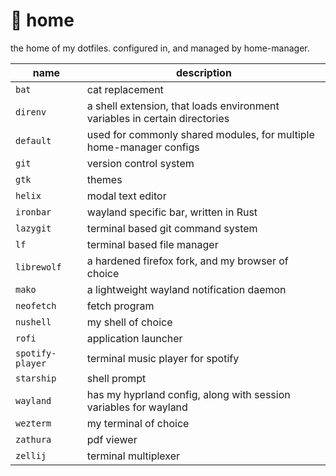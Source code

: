 # :house_with_garden: home

the home of my dotfiles. configured in, and managed by home-manager.

name            | description
--------------- | -----------
`bat`           | cat replacement
`direnv`        | a shell extension, that loads environment variables in certain directories
`default`       | used for commonly shared modules, for multiple home-manager configs
`git`           | version control system
`gtk`           | themes
`helix`         | modal text editor
`ironbar`       | wayland specific bar, written in Rust
`lazygit`       | terminal based git command system
`lf`            | terminal based file manager
`librewolf`     | a hardened firefox fork, and my browser of choice
`mako`          | a lightweight wayland notification daemon
`neofetch`      | fetch program
`nushell`       | my shell of choice
`rofi`          | application launcher
`spotify-player`| terminal music player for spotify
`starship`      | shell prompt
`wayland`       | has my hyprland config, along with session variables for wayland
`wezterm`       | my terminal of choice
`zathura`       | pdf viewer
`zellij`        | terminal multiplexer